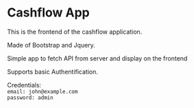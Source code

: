 # Cashflow App

This is the frontend of the cashflow application.

Made of Bootstrap and Jquery.

Simple app to fetch API from server and display on the frontend

Supports basic Authentification. 

Credentials: <br>
`email: john@example.com` <br>
`password: admin`
